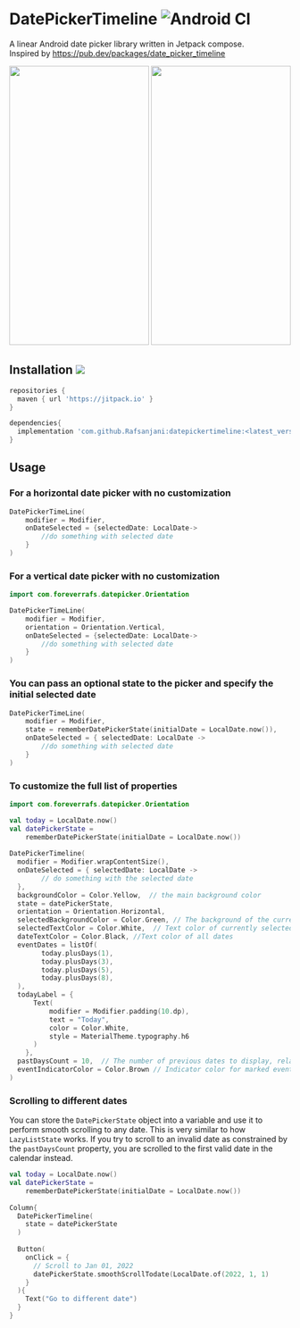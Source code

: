 

# DatePickerTimeline ![Android CI](https://github.com/Rafsanjani/datepickertimeline/actions/workflows/android.yml/badge.svg?branch=main)


A linear Android date picker library written in Jetpack compose.<br> Inspired by https://pub.dev/packages/date_picker_timeline



<img height="500" width="250" src="https://user-images.githubusercontent.com/9197459/146689659-647e230a-57ef-45e6-be76-c1cb2bb8b0c1.gif">  <img height="500" width="250" src="https://user-images.githubusercontent.com/9197459/146690796-5a979f20-a7be-4956-a991-36750cdcf0ab.gif">


## Installation ![](https://jitpack.io/v/Rafsanjani/datepickertimeline.svg)

```groovy
repositories {
  maven { url 'https://jitpack.io' }
}

dependencies{
  implementation 'com.github.Rafsanjani:datepickertimeline:<latest_version>'
}
```
## Usage 
### For a horizontal date picker with no customization
```kotlin 
DatePickerTimeLine(
	modifier = Modifier,
	onDateSelected = {selectedDate: LocalDate->
		//do something with selected date
	}
) 
```
### For a vertical date picker with no customization

```kotlin 
import com.foreverrafs.datepicker.Orientation

DatePickerTimeLine(
	modifier = Modifier,
	orientation = Orientation.Vertical,
	onDateSelected = {selectedDate: LocalDate->
		//do something with selected date
	}
) 
```

### You can pass an optional state to the picker and specify the initial selected date

```kotlin 
DatePickerTimeLine(
	modifier = Modifier,
	state = rememberDatePickerState(initialDate = LocalDate.now()),
	onDateSelected = { selectedDate: LocalDate ->
		//do something with selected date
	}
) 
```

### To customize the full list of properties
```kotlin 
import com.foreverrafs.datepicker.Orientation

val today = LocalDate.now()
val datePickerState =  
    rememberDatePickerState(initialDate = LocalDate.now())
    
DatePickerTimeline(
  modifier = Modifier.wrapContentSize(),  
  onDateSelected = { selectedDate: LocalDate ->
		// do something with the selected date
  },  
  backgroundColor = Color.Yellow,  // the main background color
  state = datePickerState,  
  orientation = Orientation.Horizontal,  
  selectedBackgroundColor = Color.Green, // The background of the currently selected date  
  selectedTextColor = Color.White,  // Text color of currently selected date
  dateTextColor = Color.Black, //Text color of all dates  
  eventDates = listOf(  
        today.plusDays(1),  
        today.plusDays(3),  
        today.plusDays(5),  
        today.plusDays(8),  
  ),   
  todayLabel = {  
      Text(  
          modifier = Modifier.padding(10.dp),  
          text = "Today",  
          color = Color.White,  
          style = MaterialTheme.typography.h6  
      )
    },  
  pastDaysCount = 10,  // The number of previous dates to display, relative to the initial date. Defaults to 120
  eventIndicatorColor = Color.Brown // Indicator color for marked event dates.
)
```

### Scrolling to different dates
You can store the `DatePickerState` object into a variable and use it to perform smooth scrolling to any date. This is very similar to how `LazyListState` works. If you try to scroll to an invalid date as constrained by the `pastDaysCount` property, you are scrolled to the first valid date in the calendar instead.  

```kotlin
val today = LocalDate.now()
val datePickerState =  
    rememberDatePickerState(initialDate = LocalDate.now())
    
Column{
  DatePickerTimeline(
    state = datePickerState
  )
  
  Button(
    onClick = {
      // Scroll to Jan 01, 2022
      datePickerState.smoothScrollTodate(LocalDate.of(2022, 1, 1)
    }
  ){
    Text("Go to different date")
  }
}
```
